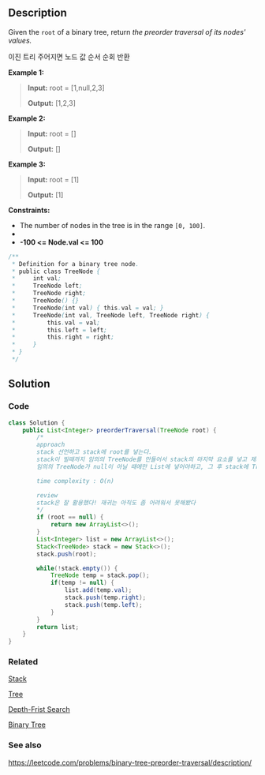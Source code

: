 ## Description
Given the `root` of a binary tree, return _the preorder traversal of its nodes' values._

이진 트리 주어지면 노드 값 순서 순회 반환

**Example 1:**

>  **Input:** root = \[1,null,2,3]
> 
> **Output:** \[1,2,3]

**Example 2:**

> **Input:** root = []
> 
> **Output:** []

**Example 3:**

> **Input:** root = \[1]
> 
> **Output:** \[1]
 
**Constraints:**

- The number of nodes in the tree is in the range `[0, 100]`.
- 
- **-100 <= Node.val <= 100**

```java
/**
 * Definition for a binary tree node.
 * public class TreeNode {
 *     int val;
 *     TreeNode left;
 *     TreeNode right;
 *     TreeNode() {}
 *     TreeNode(int val) { this.val = val; }
 *     TreeNode(int val, TreeNode left, TreeNode right) {
 *         this.val = val;
 *         this.left = left;
 *         this.right = right;
 *     }
 * }
 */
```

## Solution
### Code
```java
class Solution {
    public List<Integer> preorderTraversal(TreeNode root) {
        /*
        approach
        stack 선언하고 stack에 root를 넣는다.
        stack이 빌때까지 임의의 TreeNode를 만들어서 stack의 마지막 요소를 넣고 제거한다.
        임의의 TreeNode가 null이 아닐 때에만 List에 넣어야하고, 그 후 stack에 TreeNode의 right값과 left값을 push한다.

        time complexity : O(n)

        review
        stack은 잘 활용했다! 재귀는 아직도 좀 어려워서 못해봤다
        */
        if (root == null) {
            return new ArrayList<>();
        }
        List<Integer> list = new ArrayList<>();
        Stack<TreeNode> stack = new Stack<>();
        stack.push(root);

        while(!stack.empty()) {
            TreeNode temp = stack.pop();
            if(temp != null) {
                list.add(temp.val);
                stack.push(temp.right);
                stack.push(temp.left);
            }
        }
        return list;
    }
}
```

### Related
[Stack](/Data-Structure/Stack.md)

[Tree](/Data-Structure/Tree.md)

[Depth-Frist Search](/Algorithm/Type/Depth-First-Search.md)

[Binary Tree](/Data-Structure/Binary-Tree.md)

### See also

https://leetcode.com/problems/binary-tree-preorder-traversal/description/